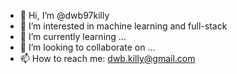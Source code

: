 - 👋 Hi, I’m @dwb97killy
- 👀 I’m interested in  machine learning and full-stack
- 🌱 I’m currently learning ...
- 💞️ I’m looking to collaborate on ...
- 📫 How to reach me: dwb.killy@gmail.com

<!---
dwb97killy/dwb97killy is a ✨ special ✨ repository because its `README.md` (this file) appears on your GitHub profile.
You can click the Preview link to take a look at your changes.
--->
